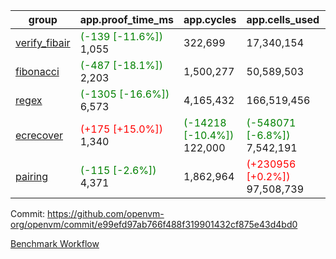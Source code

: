 | group | app.proof_time_ms | app.cycles | app.cells_used | leaf.proof_time_ms | leaf.cycles | leaf.cells_used |
| -- | -- | -- | -- | -- | -- | -- |
| [verify_fibair](https://github.com/openvm-org/openvm/blob/benchmark-results/benchmarks-pr/1734/verify_fibair-e99efd97ab766f488f319901432cf875e43d4bd0.md) |<span style='color: green'>(-139 [-11.6%])</span> 1,055 |  322,699 |  17,340,154 |- | - | - |
| [fibonacci](https://github.com/openvm-org/openvm/blob/benchmark-results/benchmarks-pr/1734/fibonacci-e99efd97ab766f488f319901432cf875e43d4bd0.md) |<span style='color: green'>(-487 [-18.1%])</span> 2,203 |  1,500,277 |  50,589,503 |- | - | - |
| [regex](https://github.com/openvm-org/openvm/blob/benchmark-results/benchmarks-pr/1734/regex-e99efd97ab766f488f319901432cf875e43d4bd0.md) |<span style='color: green'>(-1305 [-16.6%])</span> 6,573 |  4,165,432 |  166,519,456 |- | - | - |
| [ecrecover](https://github.com/openvm-org/openvm/blob/benchmark-results/benchmarks-pr/1734/ecrecover-e99efd97ab766f488f319901432cf875e43d4bd0.md) |<span style='color: red'>(+175 [+15.0%])</span> 1,340 | <span style='color: green'>(-14218 [-10.4%])</span> 122,000 | <span style='color: green'>(-548071 [-6.8%])</span> 7,542,191 |- | - | - |
| [pairing](https://github.com/openvm-org/openvm/blob/benchmark-results/benchmarks-pr/1734/pairing-e99efd97ab766f488f319901432cf875e43d4bd0.md) |<span style='color: green'>(-115 [-2.6%])</span> 4,371 |  1,862,964 | <span style='color: red'>(+230956 [+0.2%])</span> 97,508,739 |- | - | - |


Commit: https://github.com/openvm-org/openvm/commit/e99efd97ab766f488f319901432cf875e43d4bd0

[Benchmark Workflow](https://github.com/openvm-org/openvm/actions/runs/15714595960)

